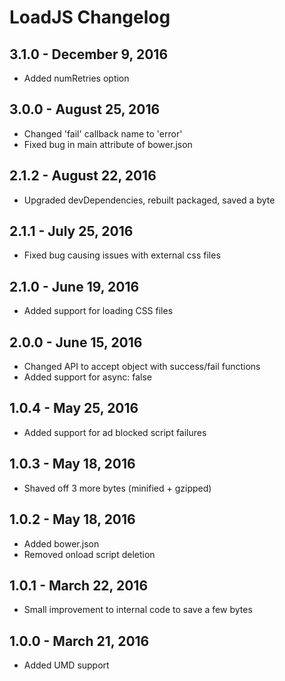 # LoadJS Changelog

## 3.1.0 - December 9, 2016

* Added numRetries option

## 3.0.0 - August 25, 2016

* Changed 'fail' callback name to 'error'
* Fixed bug in main attribute of bower.json

## 2.1.2 - August 22, 2016

* Upgraded devDependencies, rebuilt packaged, saved a byte

## 2.1.1 - July 25, 2016

* Fixed bug causing issues with external css files

## 2.1.0 - June 19, 2016

* Added support for loading CSS files

## 2.0.0 - June 15, 2016

* Changed API to accept object with success/fail functions
* Added support for async: false

## 1.0.4 - May 25, 2016

* Added support for ad blocked script failures

## 1.0.3 - May 18, 2016

* Shaved off 3 more bytes (minified + gzipped)

## 1.0.2 - May 18, 2016

* Added bower.json
* Removed onload script deletion

## 1.0.1 - March 22, 2016

* Small improvement to internal code to save a few bytes

## 1.0.0 - March 21, 2016

* Added UMD support
